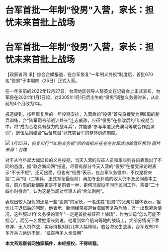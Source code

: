 # 台军首批一年制“役男”入营，家长：担忧未来首批上战场

# 台军首批一年制“役男”入营，家长：担忧未来首批上战场

【观察者网 讯】综合台媒报道，在台军恢复“一年制义务役”制度后，首批670名“役男”于本周四（25日）正式入营。

在一年多前的2022年12月27日，台湾地区领导人蔡英文在记者会上正式宣布，台军将在2024年1月1日起，对2005年1月1日后出生的“役男”调整义务役时长，从此前的4个月改为1年。

报道提到，按照恢复后的一年役期安排，入营后的“役男”首先将接受为期8周的新兵训练，台“陆军司令部战训处长”连志威称，应征“役男”在修改后的1年役期当中，将“成为合格具有战力的战斗兵”，并能够“参与年度汉光演习等联合作战演训”，退伍后则结合“后备教召”以充实台军的整体训练制度。

![](https://inews.gtimg.com/om_bt/O4-bfGmr5LLaVP3-3hTVeGptI9bjPclCKPZIeh8Gy5D54AA/1000)
_1月25日，恢复实行“1年制义务役”后的首批应征者在台军成功岭营区报到 图片来源：台媒_

对于从今年起大幅延长的义务役期，当天入营的应征人员和家长则各自表现出了不同的态度，据“联合新闻网”报道，尽管有部分今天入营的“役男”在接受采访时表示“不长不短”，还可接受，但也有“役男”表示，在台军义务役中，不仅是将来挂“二兵”衔（二等兵，正式军衔最低阶）再加专业补贴的收入仍不及民间基本工资，前八周的新训期更是不足前者一半，更何况服役不同于民间工作，需要“二十四小时待命”，认为这是当局对年轻人的“合法剥削”。

表现出较大担忧的还是一些“役男”的家长，一名沈姓“役男”的父亲对媒体表示，担忧儿子退伍后的问题，他表示，新闻经常报道台海局势复杂危险，万一出现紧急情况，这些服过1年义务役的青年“一定是首批被征召上战场”，作为父母“怎么可能不担心”。而另一名曾姓家长则说，他看到如今俄乌等地的战场上，大部分情况下靠导弹、无人机作战，实际持枪对射几率大幅降低，若台海发生战事，台军现有20多万兵力远远不足，“征召再多人也没用”

**本文系观察者网独家稿件，未经授权，不得转载。**

